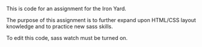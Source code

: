 This is code for an assignment for the Iron Yard.

The purpose of this assignment is to further expand upon HTML/CSS layout knowledge and to practice new sass skills.

To edit this code, sass watch must be turned on. 
